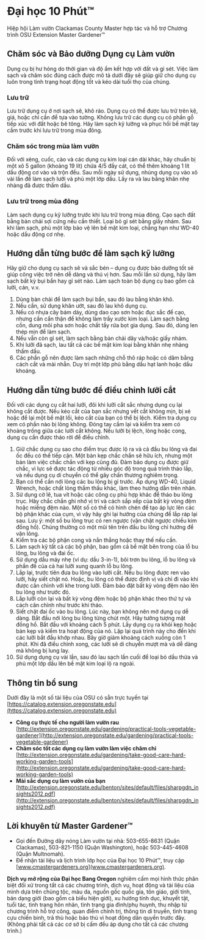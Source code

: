 # Đại học 10 Phút™  
Hiệp hội Làm vườn Clackamas County Master hợp tác và hỗ trợ Chương trình OSU Extension Master Gardener™  

## Chăm sóc và Bảo dưỡng Dụng cụ Làm vườn  

Dụng cụ bị hư hỏng do thời gian và độ ẩm kết hợp với đất và gỉ sét. Việc làm sạch và chăm sóc đúng cách được mô tả dưới đây sẽ giúp giữ cho dụng cụ luôn trong tình trạng hoạt động tốt và kéo dài tuổi thọ của chúng.  

### Lưu trữ  
Lưu trữ dụng cụ ở nơi sạch sẽ, khô ráo. Dụng cụ có thể được lưu trữ trên kệ, giá, hoặc chỉ cần để tựa vào tường. Không lưu trữ các dụng cụ có phần gỗ tiếp xúc với đất hoặc bê tông. Hãy làm sạch kỹ lưỡng và phục hồi bề mặt tay cầm trước khi lưu trữ trong mùa đông.  

### Chăm sóc trong mùa làm vườn  
Đối với xẻng, cuốc, cào và các dụng cụ kim loại cán dài khác, hãy chuẩn bị một xô 5 gallon (khoảng 19 lít) chứa 4/5 đầy cát, có thể thêm khoảng 1 lít dầu động cơ vào và trộn đều. Sau mỗi ngày sử dụng, nhúng dụng cụ vào xô vài lần để làm sạch lưỡi và phủ một lớp dầu. Lấy ra và lau bằng khăn nhẹ nhàng đã được thấm dầu.  

### Lưu trữ trong mùa đông  
Làm sạch dụng cụ kỹ lưỡng trước khi lưu trữ trong mùa đông. Cạo sạch đất bằng bàn chải sợi cứng nếu cần thiết. Loại bỏ gỉ sét bằng giấy nhám. Sau khi làm sạch, phủ một lớp bảo vệ lên bề mặt kim loại, chẳng hạn như WD-40 hoặc dầu động cơ nhẹ.  

## Hướng dẫn từng bước để làm sạch kỹ lưỡng  
Hãy giữ cho dụng cụ sạch sẽ và sắc bén – dụng cụ được bảo dưỡng tốt sẽ giúp công việc trở nên dễ dàng và thú vị hơn. Sau mỗi lần sử dụng, hãy làm sạch bất kỳ bụi bẩn hay gỉ sét nào. Làm sạch toàn bộ dụng cụ bao gồm cả lưỡi, cán, v.v.  

1. Dùng bàn chải để làm sạch bụi bẩn, sau đó lau bằng khăn khô.  
2. Nếu cần, sử dụng khăn ướt, sau đó lau khô dụng cụ.  
3. Nếu có nhựa cây bám dày, dùng dao cạo sơn hoặc đục sắc để cạo, nhưng cần cẩn thận để không làm trầy xước kim loại. Làm sạch bằng cồn, dung môi pha sơn hoặc chất tẩy rửa bọt gia dụng. Sau đó, dùng len thép mịn để làm sạch.  
4. Nếu vẫn còn gỉ sét, làm sạch bằng bàn chải dây và/hoặc giấy nhám.  
5. Khi lưỡi đã sạch, lau tất cả các bề mặt kim loại bằng khăn nhẹ nhàng thấm dầu.  
6. Các phần gỗ nên được làm sạch những chỗ thô ráp hoặc có dăm bằng cách cắt và mài nhẵn. Duy trì một lớp phủ bằng dầu hạt lanh hoặc dầu khoáng.  

## Hướng dẫn từng bước để điều chỉnh lưỡi cắt  
Đối với các dụng cụ cắt hai lưỡi, đôi khi lưỡi cắt sắc nhưng dụng cụ lại không cắt được. Nếu kéo cắt của bạn sắc nhưng vết cắt không mịn, bị xé hoặc để lại một bề mặt lồi, kéo cắt của bạn có thể bị lệch. Kiểm tra dụng cụ xem có phần nào bị lỏng không. Đóng tay cầm lại và kiểm tra xem có khoảng trống giữa các lưỡi cắt không. Nếu lưỡi bị lệch, lỏng hoặc cong, dụng cụ cần được tháo rời để điều chỉnh.  

1. Giữ chắc dụng cụ sao cho điểm trục được lộ ra và cả đầu bu lông và đai ốc đều có thể tiếp cận. Một bàn kẹp chắc chắn sẽ hữu ích, nhưng một bàn làm việc chắc chắn với kẹp cũng đủ. Đảm bảo dụng cụ được giữ chắc, vì lực sẽ được tác động từ nhiều góc độ trong quá trình tháo lắp, và nếu dụng cụ di chuyển có thể gây chấn thương nghiêm trọng.  
2. Bạn có thể cần nới lỏng các bu lông bị gỉ trước. Áp dụng WD-40, Liquid Wrench, hoặc chất lỏng thẩm thấu khác, làm theo hướng dẫn trên nhãn.  
3. Sử dụng cờ lê, tua vít hoặc các công cụ phù hợp khác để tháo bu lông trục. Hãy chắc chắn ghi nhớ vị trí và cách sắp xếp của bất kỳ vòng đệm hoặc miếng đệm nào. Một số có thể có hình chén để tạo áp lực lên các bộ phận khác của cụm, vì vậy hãy ghi lại hướng của chúng để lắp ráp lại sau. Lưu ý: một số bu lông trục có ren ngược (vặn chặt ngược chiều kim đồng hồ). Chúng thường có một mũi tên trên đầu bu lông chỉ hướng để vặn lỏng.  
4. Kiểm tra các bộ phận cong và nắn thẳng hoặc thay thế nếu cần.  
5. Làm sạch kỹ tất cả các bộ phận, bao gồm cả bề mặt bên trong của lỗ bu lông, bu lông và đai ốc.  
6. Sử dụng dầu máy nhẹ (ví dụ: dầu 3-in-1), bôi trơn bu lông, lỗ bu lông và phần đế của cả hai lưỡi xung quanh lỗ bu lông.  
7. Lắp lại, trước tiên đưa bu lông vào lưỡi cắt. Nếu bu lông được ren vào lưỡi, hãy siết chặt nó. Hoặc, bu lông có thể được định vị và chỉ đi vào khi được căn chỉnh với khe trong lưỡi. Đảm bảo đặt bất kỳ vòng đệm nào lên bu lông như trước đó.  
8. Lắp lưỡi còn lại và bất kỳ vòng đệm hoặc bộ phận khác theo thứ tự và cách căn chỉnh như trước khi tháo.  
9. Siết chặt đai ốc vào bu lông. Lúc này, bạn không nên mở dụng cụ dễ dàng. Bắt đầu nới lỏng bu lông từng chút một. Hãy tưởng tượng mặt đồng hồ. Bắt đầu với khoảng cách 5 phút. Lấy dụng cụ ra khỏi kẹp hoặc bàn kẹp và kiểm tra hoạt động của nó. Lặp lại quá trình này cho đến khi các lưỡi bắt đầu khớp nhau. Bây giờ giảm khoảng cách xuống còn 1 phút. Khi đã điều chỉnh xong, các lưỡi sẽ di chuyển mượt mà và dễ dàng mà không bị lung lay.  
10. Sử dụng dụng cụ vài lần, sau đó lau sạch lần cuối để loại bỏ dầu thừa và phủ một lớp dầu lên bề mặt kim loại lộ ra ngoài.  

## Thông tin bổ sung  
Dưới đây là một số tài liệu của OSU có sẵn trực tuyến tại  
[https://catalog.extension.oregonstate.edu](https://catalog.extension.oregonstate.edu)  
- **Công cụ thực tế cho người làm vườn rau**  
  [http://extension.oregonstate.edu/gardening/practical-tools-vegetable-gardener](http://extension.oregonstate.edu/gardening/practical-tools-vegetable-gardener)  
- **Chăm sóc tốt các dụng cụ làm vườn làm việc chăm chỉ**  
  [http://extension.oregonstate.edu/gardening/take-good-care-hard-working-garden-tools](http://extension.oregonstate.edu/gardening/take-good-care-hard-working-garden-tools)  
- **Mài sắc dụng cụ làm vườn của bạn**  
  [http://extension.oregonstate.edu/benton/sites/default/files/sharpgdn_insights2012.pdf](http://extension.oregonstate.edu/benton/sites/default/files/sharpgdn_insights2012.pdf)  

## Lời khuyên từ Master Gardener™  
- Gọi đến Đường dây nóng Làm vườn tại nhà: 503-655-8631 (Quận Clackamas), 503-821-1150 (Quận Washington), hoặc 503-445-4608 (Quận Multnomah).  
- Để nhận tài liệu và lịch trình lớp học của Đại học 10 Phút™, truy cập [www.cmastergardeners.org](www.cmastergardeners.org).  

**Dịch vụ mở rộng của Đại học Bang Oregon** nghiêm cấm mọi hình thức phân biệt đối xử trong tất cả các chương trình, dịch vụ, hoạt động và tài liệu của mình dựa trên chủng tộc, màu da, nguồn gốc quốc gia, tôn giáo, giới tính, bản dạng giới (bao gồm cả biểu hiện giới), xu hướng tính dục, khuyết tật, tuổi tác, tình trạng hôn nhân, tình trạng gia đình/phụ huynh, thu nhập từ chương trình hỗ trợ công, quan điểm chính trị, thông tin di truyền, tình trạng cựu chiến binh, trả thù hoặc báo thù vì hoạt động dân quyền trước đây. (Không phải tất cả các cơ sở bị cấm đều áp dụng cho tất cả các chương trình.)